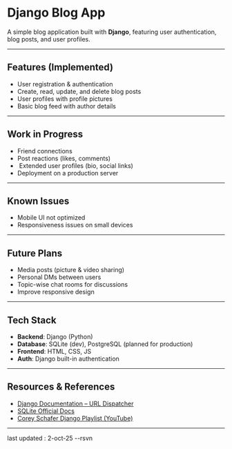#  Django Blog App

A simple blog application built with **Django**, featuring user authentication, blog posts, and user profiles.

---

##  Features (Implemented)
- User registration & authentication
- Create, read, update, and delete blog posts
- User profiles with profile pictures
- Basic blog feed with author details

---

##  Work in Progress
-  Friend connections  
-  Post reactions (likes, comments)  
- ‍ Extended user profiles (bio, social links)  
-  Deployment on a production server  

---

##  Known Issues
-  Mobile UI not optimized  
-  Responsiveness issues on small devices  

---

##  Future Plans 
-  Media posts (picture & video sharing)  
-  Personal DMs between users  
-  Topic-wise chat rooms for discussions  
-  Improve responsive design  

---

##  Tech Stack
- **Backend**: Django (Python)  
- **Database**: SQLite (dev), PostgreSQL (planned for production)  
- **Frontend**: HTML, CSS, JS 
- **Auth**: Django built-in authentication  

---

##  Resources & References
- [Django Documentation – URL Dispatcher](https://docs.djangoproject.com/en/stable/topics/http/urls/)  
- [SQLite Official Docs](https://www.sqlite.org/docs.html)  
- [Corey Schafer Django Playlist (YouTube)](https://youtube.com/playlist?list=PL-osiE80TeTtoQCKZ03TU5fNfx2UY6U4p&si=2uYM7yTJC6YnQeJm)  

---

last updated : 2-oct-25 
--rsvn


